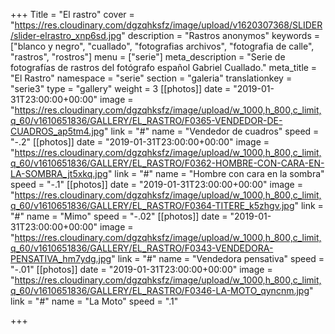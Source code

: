 +++
Title = "El rastro"
cover = "https://res.cloudinary.com/dgzqhksfz/image/upload/v1620307368/SLIDER/slider-elrastro_xnp6sd.jpg"
description = "Rastros anonymos"
keywords = ["blanco y negro", "cuallado", "fotografias archivos", "fotografia de calle", "rastros", "rostros"]
menu = ["serie"]
meta_description = "Serie de fotografías de rastros del fotógrafo español Gabriel Cuallado."
meta_title = "El Rastro"
namespace = "serie"
section = "galeria"
translationkey = "serie3"
type = "gallery"
weight = 3
[[photos]]
date = "2019-01-31T23:00:00+00:00"
image = "https://res.cloudinary.com/dgzqhksfz/image/upload/w_1000,h_800,c_limit,q_60/v1610651836/GALLERY/EL_RASTRO/F0365-VENDEDOR-DE-CUADROS_ap5tm4.jpg"
link = "#"
name = "Vendedor de cuadros"
speed = "-.2"
[[photos]]
date = "2019-01-31T23:00:00+00:00"
image = "https://res.cloudinary.com/dgzqhksfz/image/upload/w_1000,h_800,c_limit,q_60/v1610651836/GALLERY/EL_RASTRO/F0362-HOMBRE-CON-CARA-EN-LA-SOMBRA_jt5xkq.jpg"
link = "#"
name = "Hombre con cara en la sombra"
speed = "-.1"
[[photos]]
date = "2019-01-31T23:00:00+00:00"
image = "https://res.cloudinary.com/dgzqhksfz/image/upload/w_1000,h_800,c_limit,q_60/v1610651836/GALLERY/EL_RASTRO/F0364-TITERE_k5zhgv.jpg"
link = "#"
name = "Mimo"
speed = "-.02"
[[photos]]
date = "2019-01-31T23:00:00+00:00"
image = "https://res.cloudinary.com/dgzqhksfz/image/upload/w_1000,h_800,c_limit,q_60/v1610651836/GALLERY/EL_RASTRO/F0343-VENDEDORA-PENSATIVA_hm7ydg.jpg"
link = "#"
name = "Vendedora pensativa"
speed = "-.01"
[[photos]]
date = "2019-01-31T23:00:00+00:00"
image = "https://res.cloudinary.com/dgzqhksfz/image/upload/w_1000,h_800,c_limit,q_60/v1610651836/GALLERY/EL_RASTRO/F0346-LA-MOTO_qyncnm.jpg"
link = "#"
name = "La Moto"
speed = ".1"

+++
